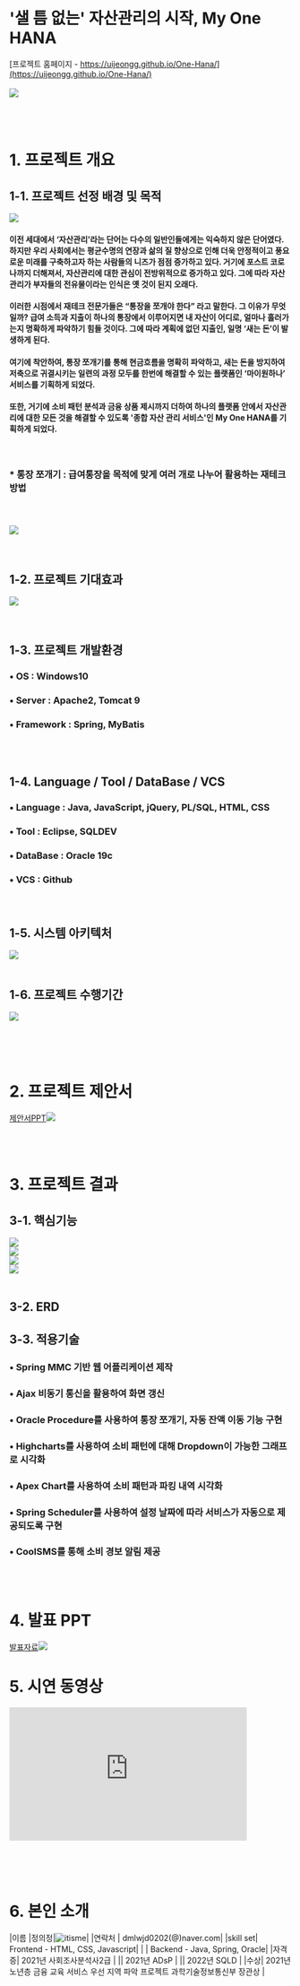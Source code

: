 # '샐 틈 없는' 자산관리의 시작, My One HANA
[프로젝트 홈페이지 - https://uijeongg.github.io/One-Hana/](https://uijeongg.github.io/One-Hana/)<br><br>
<img src="logo5.png"/><br><br><br><br>

# 1. 프로젝트 개요

## 1-1. 프로젝트 선정 배경 및 목적
<img src="배경.jpg"/><br>
#### 이전 세대에서 ‘자산관리’라는 단어는 다수의 일반인들에게는 익숙하지 않은 단어였다. 하지만 우리 사회에서는 평균수명의 연장과 삶의 질 향상으로 인해 더욱 안정적이고 풍요로운 미래를 구축하고자 하는 사람들의 니즈가 점점 증가하고 있다. 거기에 포스트 코로나까지 더해져서, 자산관리에 대한 관심이 전방위적으로 증가하고 있다. 그에 따라 자산관리가 부자들의 전유물이라는 인식은 옛 것이 된지 오래다.

#### 이러한 시점에서 재테크 전문가들은 “통장을 쪼개야 한다” 라고 말한다. 그 이유가 무엇일까? 급여 소득과 지출이 하나의 통장에서 이루어지면 내 자산이 어디로, 얼마나 흘러가는지 명확하게 파악하기 힘들 것이다. 그에 따라 계획에 없던 지출인, 일명 ‘새는 돈’이 발생하게 된다. 

#### 여기에 착안하여, 통장 쪼개기를 통해 현금흐름을 명확히 파악하고, 새는 돈을 방지하여 저축으로 귀결시키는 일련의 과정 모두를 한번에 해결할 수 있는 플랫폼인 ‘마이원하나’ 서비스를 기획하게 되었다. 

#### 또한, 거기에 소비 패턴 분석과 금융 상품 제시까지 더하여 하나의 플랫폼 안에서 자산관리에 대한 모든 것을 해결할 수 있도록 '종합 자산 관리 서비스'인 My One HANA를 기획하게 되었다.
<br>

### * 통장 쪼개기 : 급여통장을 목적에 맞게 여러 개로 나누어 활용하는 재테크 방법<br><br><br>

<img src="종합.jpg"/><br><br><br>

## 1-2. 프로젝트 기대효과
<img src="기대효과.jpg"/><br><br><br>


## 1-3. 프로젝트 개발환경
### • OS : Windows10<br>
### • Server : Apache2, Tomcat 9<br>
### • Framework : Spring, MyBatis
<br><br>
## 1-4. Language / Tool / DataBase / VCS
### • Language : Java, JavaScript, jQuery, PL/SQL, HTML, CSS <br>
### • Tool : Eclipse, SQLDEV<br>
### • DataBase : Oracle 19c<br>
### • VCS : Github<br><br><br>



## 1-5. 시스템 아키텍처
<img src="시스템아키텍처.jpg"/><br><br>


## 1-6. 프로젝트 수행기간
<img src="간트.jpg"/><br><br>


<br><br>

# 2. 프로젝트 제안서
[제안서PPT<img src="제안서.jpg"/>](/MyOneHANA_제안서.pdf)<br>

<br> <br> 


# 3. 프로젝트 결과

## 3-1. 핵심기능
<img src="기능1.jpg"/><br>
<img src="기능2.jpg"/><br>
<img src="기능3.jpg"/><br>
<img src="기능4.jpg"/><br><br>

## 3-2. ERD


## 3-3. 적용기술
### • Spring MMC 기반 웹 어플리케이션 제작
### • Ajax 비동기 통신을 활용하여 화면 갱신
### • Oracle Procedure를 사용하여 통장 쪼개기, 자동 잔액 이동 기능 구현
### • Highcharts를 사용하여 소비 패턴에 대해 Dropdown이 가능한 그래프로 시각화
### • Apex Chart를 사용하여 소비 패턴과 파킹 내역 시각화
### • Spring Scheduler를 사용하여 설정 날짜에 따라 서비스가 자동으로 제공되도록 구현
### • CoolSMS를 통해 소비 경보 알림 제공
<br><br>

   
  
# 4. 발표 PPT
[발표자료<img src="피피티메인.jpg"/>](/project.pptx)<br>

# 5. 시연 동영상 

  <iframe width="424" height="238" src="https://www.youtube.com/embed/reOGfxYJre0" title="YouTube video player" frameborder="0" allow="accelerometer; autoplay; clipboard-write; encrypted-media; gyroscope; picture-in-picture" allowfullscreen></iframe>

<br><br><br>
 
# 6. 본인 소개


|이름 |정의정|![itisme](/itisme.jpg)|
|연락처 | dmlwjd0202(@)naver.com|
|skill set| Frontend - HTML, CSS, Javascript|
| | Backend - Java, Spring, Oracle|
|자격증| 2021년 사회조사분석사2급 |
|| 2021년 ADsP |
|| 2022년 SQLD |
|수상| 2021년 노년층 금융 교육 서비스 우선 지역 파악 프로젝트 과학기술정보통신부 장관상  |

